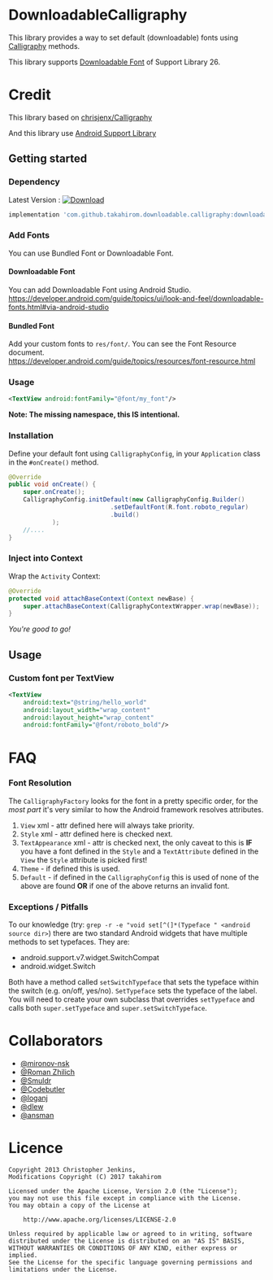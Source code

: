 DownloadableCalligraphy
=======================

This library provides a way to set default (downloadable) fonts using [Calligraphy](https://github.com/chrisjenx/Calligraphy) methods.

This library supports [Downloadable Font](https://developer.android.com/guide/topics/ui/look-and-feel/downloadable-fonts.html) of Support Library 26.

# Credit
This library based on [chrisjenx/Calligraphy](https://developer.android.com/guide/topics/ui/look-and-feel/downloadable-fonts.html)

And this library use [Android Support Library](https://developer.android.com/guide/topics/ui/look-and-feel/downloadable-fonts.html)


## Getting started

### Dependency

Latest Version : [ ![Download](https://api.bintray.com/packages/takahirom/maven/downloadable-calligraphy/images/download.svg) ](https://bintray.com/takahirom/maven/downloadable-calligraphy/_latestVersion)

```gradle
implementation 'com.github.takahirom.downloadable.calligraphy:downloadable-calligraphy:[Latest Version]'
```

### Add Fonts

You can use Bundled Font or Downloadable Font.

#### Downloadable Font
You can add Downloadable Font using Android Studio.  
https://developer.android.com/guide/topics/ui/look-and-feel/downloadable-fonts.html#via-android-studio

#### Bundled Font
Add your custom fonts to `res/font/`. You can see the Font Resource document.  
https://developer.android.com/guide/topics/resources/font-resource.html

### Usage

```xml
<TextView android:fontFamily="@font/my_font"/>
``` 
**Note: The missing namespace, this __IS__ intentional.**

### Installation

Define your default font using `CalligraphyConfig`, in your `Application` class in the `#onCreate()` method.

```java
@Override
public void onCreate() {
    super.onCreate();
    CalligraphyConfig.initDefault(new CalligraphyConfig.Builder()
                            .setDefaultFont(R.font.roboto_regular)
                            .build()
            );
    //....
}
```

### Inject into Context

Wrap the `Activity` Context:

```java
@Override
protected void attachBaseContext(Context newBase) {
    super.attachBaseContext(CalligraphyContextWrapper.wrap(newBase));
}
```

_You're good to go!_


## Usage

### Custom font per TextView

```xml
<TextView
    android:text="@string/hello_world"
    android:layout_width="wrap_content"
    android:layout_height="wrap_content"
    android:fontFamily="@font/roboto_bold"/>
```

# FAQ

### Font Resolution 

The `CalligraphyFactory` looks for the font in a pretty specific order, for the _most part_ it's
 very similar to how the Android framework resolves attributes.
 
1. `View` xml - attr defined here will always take priority.
2. `Style` xml - attr defined here is checked next.
3. `TextAppearance` xml - attr is checked next, the only caveat to this is **IF** you have a font 
 defined in the `Style` and a `TextAttribute` defined in the `View` the `Style` attribute is picked first!
4. `Theme` - if defined this is used.
5. `Default` - if defined in the `CalligraphyConfig` this is used of none of the above are found 
**OR** if one of the above returns an invalid font. 

### Exceptions / Pitfalls

To our knowledge (try: `grep -r -e "void set[^(]*(Typeface " <android source dir>`) there are two standard Android widgets that have multiple methods to set typefaces. They are:

 - android.support.v7.widget.SwitchCompat
 - android.widget.Switch

Both have a method called `setSwitchTypeface` that sets the typeface within the switch (e.g. on/off, yes/no). `SetTypeface` sets the typeface of the label. You will need to create your own subclass that overrides `setTypeface` and calls both `super.setTypeface` and `super.setSwitchTypeface`.





# Collaborators

- [@mironov-nsk](https://github.com/mironov-nsk)
- [@Roman Zhilich](https://github.com/RomanZhilich)
- [@Smuldr](https://github.com/Smuldr)
- [@Codebutler](https://github.com/codebutler)
- [@loganj](https://github.com/loganj)
- [@dlew](https://github.com/dlew)
- [@ansman](https://github.com/ansman)

# Licence

    Copyright 2013 Christopher Jenkins,
    Modifications Copyright (C) 2017 takahirom

    Licensed under the Apache License, Version 2.0 (the "License");
    you may not use this file except in compliance with the License.
    You may obtain a copy of the License at
    
        http://www.apache.org/licenses/LICENSE-2.0
    
    Unless required by applicable law or agreed to in writing, software
    distributed under the License is distributed on an "AS IS" BASIS,
    WITHOUT WARRANTIES OR CONDITIONS OF ANY KIND, either express or implied.
    See the License for the specific language governing permissions and
    limitations under the License.
